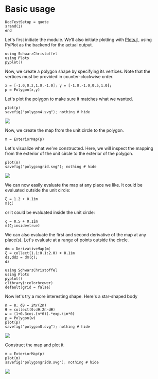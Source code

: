 # Basic usage

```@meta
DocTestSetup = quote
srand(1)
end
```

Let's first initiate the module. We'll also initiate plotting with [Plots.jl](http://docs.juliaplots.org/latest/), using PyPlot as the backend for the actual output.
```@repl mapconstruct
using SchwarzChristoffel
using Plots
pyplot()
```

Now, we create a polygon shape by specifying its vertices. Note that the vertices must be provided in counter-clockwise order.

```@repl mapconstruct
x = [-1.0,0.2,1.0,-1.0]; y = [-1.0,-1.0,0.5,1.0];
p = Polygon(x,y)
```

Let's plot the polygon to make sure it matches what we wanted.
```@repl mapconstruct
plot(p)
savefig("polygon4.svg"); nothing # hide
```

![](polygon4.svg)

Now, we create the map from the unit circle to the polygon.

```@repl mapconstruct
m = ExteriorMap(p)
```

Let's visualize what we've constructed. Here, we will inspect the
mapping from the exterior of the unit circle to the exterior of the polygon.

```@repl mapconstruct
plot(m)
savefig("polygongrid.svg"); nothing # hide
```
![](polygongrid.svg)


We can now easily evaluate the map at any place we like. It could be evaluated
outside the unit circle:
```@repl mapconstruct
ζ = 1.2 + 0.1im
m(ζ)
```

or it could be evaluated inside the unit circle:
```@repl mapconstruct
ζ = 0.5 + 0.1im
m(ζ;inside=true)
```

We can also evaluate the first and second derivative of the map at any place(s).
Let's evaluate at a range of points outside the circle.
```@repl mapconstruct
dm = DerivativeMap(m)
ζ = collect(1.1:0.1:2.0) + 0.1im
dz,ddz = dm(ζ);
dz
```
```@setup mapconstruct2
using SchwarzChristoffel
using Plots
pyplot()
clibrary(:colorbrewer)
default(grid = false)
```

Now let's try a more interesting shape. Here's a star-shaped body
```@repl mapconstruct2
n = 8; dθ = 2π/(2n)
θ = collect(0:dθ:2π-dθ)
w = (1+0.3cos.(n*θ)).*exp.(im*θ)
p = Polygon(w)
plot(p)
savefig("polygon8.svg"); nothing # hide
```
![](polygon8.svg)


Construct the map and plot it
```@repl mapconstruct2
m = ExteriorMap(p)
plot(m)
savefig("polygongrid8.svg"); nothing # hide
```
![](polygongrid8.svg)
